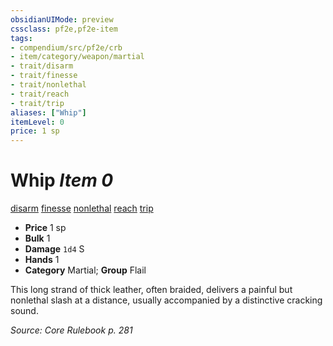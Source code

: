 ```yaml
---
obsidianUIMode: preview
cssclass: pf2e,pf2e-item
tags:
- compendium/src/pf2e/crb
- item/category/weapon/martial
- trait/disarm
- trait/finesse
- trait/nonlethal
- trait/reach
- trait/trip
aliases: ["Whip"]
itemLevel: 0
price: 1 sp
---
```

# Whip *Item 0*  
[disarm](../../../rules/traits/disarm.md)  [finesse](../../../rules/traits/finesse.md)  [nonlethal](../../../rules/traits/nonlethal.md)  [reach](../../../rules/traits/reach.md)  [trip](../../../rules/traits/trip.md)  

- **Price** 1 sp
- **Bulk** 1
- **Damage** `1d4` S
- **Hands** 1
- **Category** Martial; **Group** Flail 

This long strand of thick leather, often braided, delivers a painful but nonlethal slash at a distance, usually accompanied by a distinctive cracking sound.

*Source: Core Rulebook p. 281*